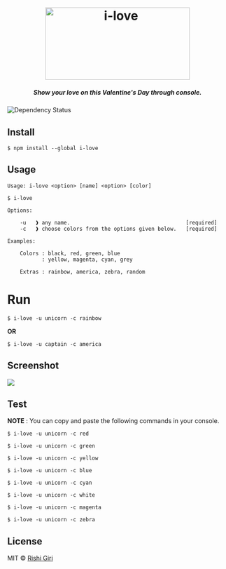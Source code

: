 <h1 align="center">
	<img width="330" height="165" src="http://rishigiri.com/github/ilove.png" alt="i-love">
	<br>
</h1>

<h5 align="center">Show your love on this Valentine's Day through console.</h5>

![Dependency Status](https://www.versioneye.com/nodejs/i-love/1.2.3/badge?style=flat)

## Install

```
$ npm install --global i-love
```

## Usage

```
Usage: i-love <option> [name] <option> [color]

$ i-love

Options:

	-u   ❱ any name.                                     [required]
	-c   ❱ choose colors from the options given below.   [required]

Examples:

	Colors : black, red, green, blue
           : yellow, magenta, cyan, grey

    Extras : rainbow, america, zebra, random
```

# Run

```
$ i-love -u unicorn -c rainbow
```
__OR__
```
$ i-love -u captain -c america
```

## Screenshot

<img src="http://rishigiri.com/github/love.gif"></img>

## Test

__NOTE__ : You can copy and paste the following commands in your console.

```
$ i-love -u unicorn -c red
```
```
$ i-love -u unicorn -c green
```
```
$ i-love -u unicorn -c yellow
```
```
$ i-love -u unicorn -c blue
```
```
$ i-love -u unicorn -c cyan
```
```
$ i-love -u unicorn -c white
```
```
$ i-love -u unicorn -c magenta
```
```
$ i-love -u unicorn -c zebra
```

## License

MIT © [Rishi Giri](http://rishigiri.com)
